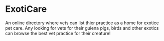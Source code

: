 # ExotiCare
An online directory where vets can list thier practice as a home for exotice pet care. Any looking for vets for their guiena pigs, birds and other exotics can browse the best vet practice for their creature!
